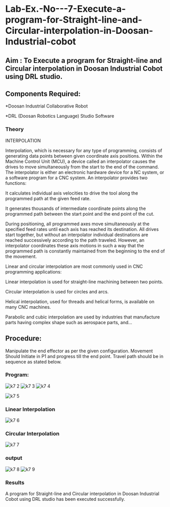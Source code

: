 # Lab-Ex.-No---7-Execute-a-program-for-Straight-line-and-Circular-interpolation-in-Doosan-Industrial-cobot
## Aim : To Execute a program for Straight-line and Circular interpolation in Doosan Industrial Cobot using DRL studio.

## Components Required:

*Doosan Industrial Collaborative Robot

*DRL (Doosan Robotics Language) Studio Software

### Theory 
INTERPOLATION

Interpolation, which is necessary for any type of programming, consists of generating data points between given coordinate axis positions. Within the Machine Control Unit (MCU), a device called an interpolator causes the drives to move simultaneously from the start to the end of the command. The interpolator is either an electronic hardware device for a NC system, or a software program for a CNC system. An interpolator provides two functions:

It calculates individual axis velocities to drive the tool along the programmed path at the given feed rate.

It generates thousands of intermediate coordinate points along the programmed path between the start point and the end point of the cut.

During positioning, all programmed axes move simultaneously at the specified feed rates until each axis has reached its destination. All drives start together, but without an interpolator individual destinations are reached successively according to the path traveled. However, an interpolator coordinates these axis motions in such a way that the programmed path is constantly maintained from the beginning to the end of the movement.

Linear and circular interpolation are most commonly used in CNC programming applications:

Linear interpolation is used for straight-line machining between two points.

Circular interpolation is used for circles and arcs.

Helical interpolation, used for threads and helical forms, is available on many CNC machines.

Parabolic and cubic interpolation are used by industries that manufacture parts having complex shape such as aerospace parts, and...

## Procedure:

Manipulate the end effector as per the given configuration. Movement Should Initiate in P1 and progress till the end point. Travel path should be in sequence as stated below.
### Program:
![k7 2](https://user-images.githubusercontent.com/94296221/204073486-3de8f5b8-e6e5-478b-b605-4e7af23ceebf.png)
![k7 3](https://user-images.githubusercontent.com/94296221/204073488-2b51c6ad-2866-413b-874f-46d9e1dad310.png)
![k7 4](https://user-images.githubusercontent.com/94296221/204073489-2c283d80-84a8-48d5-a4ab-8142f72b41e6.png)

![k7 5](https://user-images.githubusercontent.com/94296221/204073492-47600474-8e07-4ca9-bc05-f3545dcca036.png)

### Linear Interpolation

![k7 6](https://user-images.githubusercontent.com/94296221/204073494-a7c7912c-a881-410b-b67a-81a7ec867091.png)







### Circular Interpolation
![k7 7](https://user-images.githubusercontent.com/94296221/204073499-820e77b9-d886-479e-a6ca-753592842aba.png)

### output
![k7 8](https://user-images.githubusercontent.com/94296221/204073503-d744d3a9-a07c-4465-a4f8-45b03ce78058.png)
![k7 9](https://user-images.githubusercontent.com/94296221/204073587-5a82e775-5d3d-46fd-9d62-e1b5ebc58419.png)


### Results 
A program for Straight-line and Circular interpolation in Doosan Industrial Cobot using DRL studio has been executed successfully.


 
